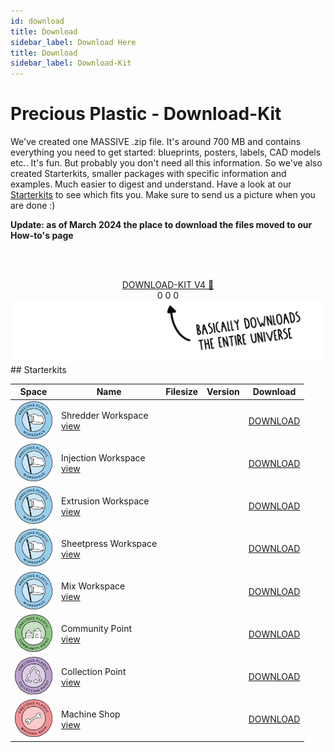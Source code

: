 ```yaml
---
id: download
title: Download
sidebar_label: Download Here
title: Download
sidebar_label: Download-Kit
---
```


<style>
:root {
  --highlight: #ffe084;
  --links: #29bbe3;
  --hover: rgb(131, 206, 235);
}
</style>

# Precious Plastic - Download-Kit

We've created one MASSIVE .zip file. It's around 700 MB and contains everything you need to get started: blueprints, posters, labels, CAD models etc..
It's fun. But probably you don't need all this information. So we've also created Starterkits, smaller packages with specific information and examples. Much easier to digest and understand. Have a look at our [Starterkits](https://preciousplastic.com/starterkits/overview.html) to see which fits you. Make sure to send us a picture when you are done :)

**Update: as of March 2024 the place to download the files moved to our How-to's page**


<br><br>
<center>
<a id="kit" class="downloadButton js-getLinkDetails" href="https://community.preciousplastic.com/how-to/download-kit">DOWNLOAD-KIT V4 🤙</a><br>
<span align="center" id="kit-downloadCount" class="fileStats">0</span>
<span align="center" id="kit-fileSize" class="fileStats">0</span>
<span align="center" id="kit-version" class="fileStats">0</span>
</center>
<img src="assets/download/arrow.png"/>
<br>
## Starterkits

|  Space  | Name       | Filesize  |Version |Download|
|---|----------------|--------|--------|--------|
| <img src="assets/universe/badge-workspace.png" width="60"/>| Shredder Workspace<br>[view](https://www.preciousplastic.com/starterkits/showcase/shredder)  |  <span id="shredder-fileSize"></span> | <span id="shredder-version"></span>  | <a id="shredder" class="small downloadButton js-getLinkDetails" href="https://api.github.com/repos/ONEARMY/precious-plastic-starterkit-shredder/releases">DOWNLOAD</a><div id="shredder-downloadCount"></div> |
| <img src="assets/universe/badge-workspace.png" width="60"/>| Injection Workspace<br>[view](https://www.preciousplastic.com/starterkits/showcase/injection)   | <span id="injection-fileSize"></span> | <span id="injection-version"></span>       | <a id="injection" class="small downloadButton js-getLinkDetails" href="https://api.github.com/repos/ONEARMY/precious-plastic-starterkit-injection/releases">DOWNLOAD</a><div id="injection-downloadCount"></div>   |
| <img src="assets/universe/badge-workspace.png" width="60"/>| Extrusion Workspace<br>[view](https://www.preciousplastic.com/starterkits/showcase/extrusion)   | <span id="extrusion-fileSize"></span> | <span id="extrusion-version"></span>      | <a id="extrusion" class="small downloadButton js-getLinkDetails" href="https://api.github.com/repos/ONEARMY/precious-plastic-starterkit-extrusion/releases">DOWNLOAD</a><div id="extrusion-downloadCount"></div>  |
| <img src="assets/universe/badge-workspace.png" width="60"/>| Sheetpress Workspace<br>[view](https://www.preciousplastic.com/starterkits/showcase/sheetpress)  | <span id="sheetpress-fileSize"></span> | <span id="sheetpress-version"></span>        | <a id="sheetpress" class="small downloadButton js-getLinkDetails" href="https://api.github.com/repos/ONEARMY/precious-plastic-starterkit-sheetpress/releases">DOWNLOAD</a><div id="sheetpress-downloadCount"></div>    |
| <img src="assets/universe/badge-workspace.png" width="60"/>| Mix Workspace<br>[view](https://www.preciousplastic.com/starterkits/showcase/mix)  | <span id="mix-fileSize"></span> | <span id="mix-version"></span>      | <a id="mix" class="small downloadButton js-getLinkDetails" href="https://api.github.com/repos/ONEARMY/precious-plastic-starterkit-mix/releases">DOWNLOAD</a><div id="mix-downloadCount"></div>    |
| <img src="assets/universe/badge-community-point.png" width="60"/>| Community Point<br>[view](https://www.preciousplastic.com/starterkits/showcase/community-point)  | <span id="community-fileSize"></span> | <span id="community-version"></span>         | <a id="community" class="small downloadButton js-getLinkDetails" href="https://api.github.com/repos/ONEARMY/precious-plastic-starterkit-community/releases">DOWNLOAD</a><div id="community-downloadCount"></div>    |
| <img src="assets/universe/badge-collection-point.png" width="60"/>| Collection Point<br>[view](https://www.preciousplastic.com/starterkits/showcase/collection-point)  | <span id="collection-fileSize"></span> | <span id="collection-version"></span>       | <a id="collection" class="small downloadButton js-getLinkDetails" href="https://api.github.com/repos/ONEARMY/precious-plastic-starterkit-collection/releases">DOWNLOAD</a><div id="collection-downloadCount"></div>     |
| <img src="assets/universe/badge-machine-shop.png" width="60"/>| Machine Shop <br>[view](https://www.preciousplastic.com/starterkits/showcase/machine-shop)  | <span id="machine-fileSize"></span> | <span id="machine-version"></span>           | <a id="machine" class="small downloadButton js-getLinkDetails" href="https://api.github.com/repos/ONEARMY/precious-plastic-starterkit-machine/releases">DOWNLOAD</a><div id="machine-downloadCount"></div>     |
